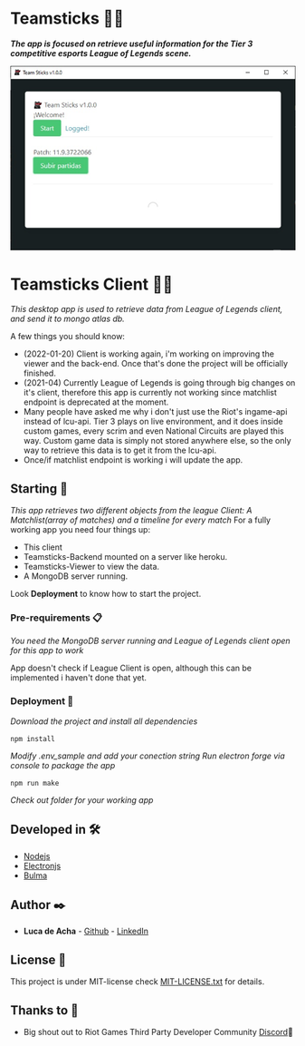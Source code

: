 # Teamsticks 🐱‍👤

**_The app is focused on retrieve useful information for the Tier 3 competitive esports League of Legends scene._**

![working app](screenshot.jpg)

# Teamsticks Client 🐱‍🐉

_This desktop app is used to retrieve data from League of Legends client, and send it to mongo atlas db._

A few things you should know:

* (2022-01-20) Client is working again, i'm working on improving the viewer and the back-end. Once that's done the project will be officially finished. 
* (2021-04) Currently League of Legends is going through big changes on it's client, therefore this app is currently not working since matchlist endpoint is deprecated at the moment.
* Many people have asked me why i don't just use the Riot's ingame-api instead of lcu-api. Tier 3 plays on live environment, and it does inside custom games, every scrim and even National Circuits are played this way. Custom game data is simply not stored anywhere else, so the only way to retrieve this data is to get it from the lcu-api. 
* Once/if matchlist endpoint is working i will update the app.

## Starting 🚀

_This app retrieves two different objects from the league Client: A Matchlist(array of matches) and a timeline for every match_
For a fully working app you need four things up:

* This client
* Teamsticks-Backend mounted on a server like heroku.
* Teamsticks-Viewer to view the data.
* A MongoDB server running.

Look **Deployment** to know how to start the project.


### Pre-requirements 📋

_You need the MongoDB server running and League of Legends client open for this app to work_

App doesn't check if League Client is open, although this can be implemented i haven't done that yet.

### Deployment 🔧

_Download the project and install all dependencies_


```
npm install
```

_Modify .env_sample and add your conection string_
_Run electron forge via console to package the app_

```
npm run make
```

_Check out folder for your working app_


## Developed in 🛠️


* [Nodejs](https://nodejs.org/)
* [Electronjs](https://www.electronjs.org/)
* [Bulma](https://bulma.io/)


## Author ✒️


* **Luca de Acha** - [Github](https://github.com/T-NAVe) - [LinkedIn](https://www.linkedin.com/in/luca-de-acha/)


## License 📄

This project is under MIT-license check [MIT-LICENSE.txt](MIT-LICENSE.txt) for details.

## Thanks to 🎁

* Big shout out to Riot Games Third Party Developer Community [Discord](https://discord.com/invite/riotgamesdevrel)📢
